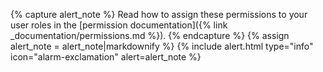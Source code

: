 {% capture alert_note %}
Read how to assign these permissions to your user roles in the [permission documentation]({% link _documentation/permissions.md %}).
{% endcapture %}
{% assign alert_note = alert_note|markdownify %}
{% include alert.html type="info" icon="alarm-exclamation" alert=alert_note %}
